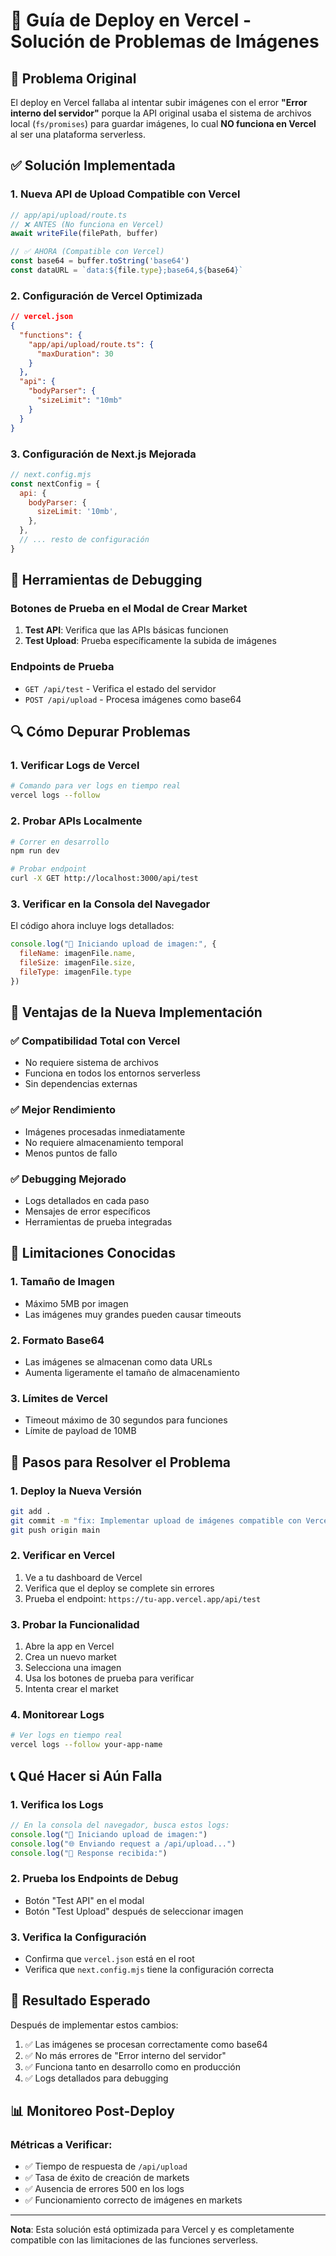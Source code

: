 # 🚀 Guía de Deploy en Vercel - Solución de Problemas de Imágenes

## 🔧 Problema Original

El deploy en Vercel fallaba al intentar subir imágenes con el error **"Error interno del servidor"** porque la API original usaba el sistema de archivos local (`fs/promises`) para guardar imágenes, lo cual **NO funciona en Vercel** al ser una plataforma serverless.

## ✅ Solución Implementada

### 1. **Nueva API de Upload Compatible con Vercel**

```typescript
// app/api/upload/route.ts
// ❌ ANTES (No funciona en Vercel)
await writeFile(filePath, buffer)

// ✅ AHORA (Compatible con Vercel)
const base64 = buffer.toString('base64')
const dataURL = `data:${file.type};base64,${base64}`
```

### 2. **Configuración de Vercel Optimizada**

```json
// vercel.json
{
  "functions": {
    "app/api/upload/route.ts": {
      "maxDuration": 30
    }
  },
  "api": {
    "bodyParser": {
      "sizeLimit": "10mb"
    }
  }
}
```

### 3. **Configuración de Next.js Mejorada**

```javascript
// next.config.mjs
const nextConfig = {
  api: {
    bodyParser: {
      sizeLimit: '10mb',
    },
  },
  // ... resto de configuración
}
```

## 🧪 Herramientas de Debugging

### Botones de Prueba en el Modal de Crear Market

1. **Test API**: Verifica que las APIs básicas funcionen
2. **Test Upload**: Prueba específicamente la subida de imágenes

### Endpoints de Prueba

- `GET /api/test` - Verifica el estado del servidor
- `POST /api/upload` - Procesa imágenes como base64

## 🔍 Cómo Depurar Problemas

### 1. Verificar Logs de Vercel

```bash
# Comando para ver logs en tiempo real
vercel logs --follow
```

### 2. Probar APIs Localmente

```bash
# Correr en desarrollo
npm run dev

# Probar endpoint
curl -X GET http://localhost:3000/api/test
```

### 3. Verificar en la Consola del Navegador

El código ahora incluye logs detallados:

```javascript
console.log("📸 Iniciando upload de imagen:", {
  fileName: imagenFile.name,
  fileSize: imagenFile.size,
  fileType: imagenFile.type
})
```

## 📝 Ventajas de la Nueva Implementación

### ✅ **Compatibilidad Total con Vercel**
- No requiere sistema de archivos
- Funciona en todos los entornos serverless
- Sin dependencias externas

### ✅ **Mejor Rendimiento**
- Imágenes procesadas inmediatamente
- No requiere almacenamiento temporal
- Menos puntos de fallo

### ✅ **Debugging Mejorado**
- Logs detallados en cada paso
- Mensajes de error específicos
- Herramientas de prueba integradas

## 🚨 Limitaciones Conocidas

### 1. **Tamaño de Imagen**
- Máximo 5MB por imagen
- Las imágenes muy grandes pueden causar timeouts

### 2. **Formato Base64**
- Las imágenes se almacenan como data URLs
- Aumenta ligeramente el tamaño de almacenamiento

### 3. **Límites de Vercel**
- Timeout máximo de 30 segundos para funciones
- Límite de payload de 10MB

## 🔄 Pasos para Resolver el Problema

### 1. **Deploy la Nueva Versión**

```bash
git add .
git commit -m "fix: Implementar upload de imágenes compatible con Vercel"
git push origin main
```

### 2. **Verificar en Vercel**

1. Ve a tu dashboard de Vercel
2. Verifica que el deploy se complete sin errores
3. Prueba el endpoint: `https://tu-app.vercel.app/api/test`

### 3. **Probar la Funcionalidad**

1. Abre la app en Vercel
2. Crea un nuevo market
3. Selecciona una imagen
4. Usa los botones de prueba para verificar
5. Intenta crear el market

### 4. **Monitorear Logs**

```bash
# Ver logs en tiempo real
vercel logs --follow your-app-name
```

## 📞 Qué Hacer si Aún Falla

### 1. **Verifica los Logs**
```javascript
// En la consola del navegador, busca estos logs:
console.log("📸 Iniciando upload de imagen:")
console.log("🌐 Enviando request a /api/upload...")
console.log("📡 Response recibida:")
```

### 2. **Prueba los Endpoints de Debug**
- Botón "Test API" en el modal
- Botón "Test Upload" después de seleccionar imagen

### 3. **Verifica la Configuración**
- Confirma que `vercel.json` está en el root
- Verifica que `next.config.mjs` tiene la configuración correcta

## 🎉 Resultado Esperado

Después de implementar estos cambios:

1. ✅ Las imágenes se procesan correctamente como base64
2. ✅ No más errores de "Error interno del servidor"
3. ✅ Funciona tanto en desarrollo como en producción
4. ✅ Logs detallados para debugging

## 📊 Monitoreo Post-Deploy

### Métricas a Verificar:
- ✅ Tiempo de respuesta de `/api/upload`
- ✅ Tasa de éxito de creación de markets
- ✅ Ausencia de errores 500 en los logs
- ✅ Funcionamiento correcto de imágenes en markets

---

**Nota**: Esta solución está optimizada para Vercel y es completamente compatible con las limitaciones de las funciones serverless. 